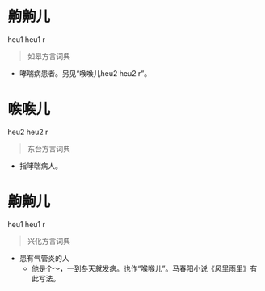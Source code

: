 # 齁齁儿
heu1 heu1 r
> 如皋方言词典
- 哮喘病患者。另见“㗋㗋儿heu2 heu2 r”。

# 㗋㗋儿
heu2 heu2 r
> 东台方言词典
- 指哮喘病人。

# 齁齁儿
heu1 heu1 r
> 兴化方言词典
- 患有气管炎的人
  - 他是个～，一到冬天就发病。也作“喉喉儿”。马春阳小说《风里雨里》有此写法。
